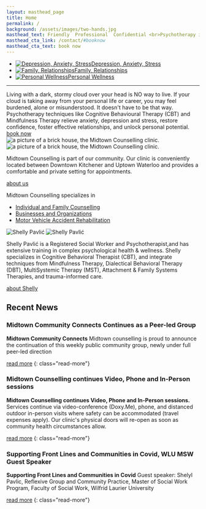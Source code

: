 ```yaml
---
layout: masthead_page
title: Home
permalink: /
background: /assets/images/two-hands.jpg
masthead_text: Friendly  Professional  Confidential <br>Psychotherapy in the Heart of Kitchener-Waterloo
masthead_cta_link: /contact/#booknow
masthead_cta_text: book now
---
```

<div class="wrapper">
<ul class="features">
    <li><a href="/services/individuals/#stress"><img src="/assets/images/site/homepage-icons-depression.svg" alt="Depression, Anxiety, Stress"><span>Depression, Anxiety, Stress</span></a></li>
    <li><a href="/services/individuals/#relationships"><img src="/assets/images/site/homepage-icons-family.svg" alt="Family, Relationships"><span>Family, Relationships</span></a></li>
    <li><a href="/services/individuals/#wellness"><img src="/assets/images/site/homepage-icons-wellness.svg" alt="Personal Wellness"><span>Personal Wellness</span></a></li>
</ul>

<hr class="content-divider">

<div class="blurb" markdown="1">
Living with a dark, stormy cloud over your head is NO way to live. If your cloud is taking away from your personal life or career, you may feel burdened, alone or misunderstood. It doesn't have to be that way. Psychotherapy techniques like Cognitive Behavioural Therapy (CBT) and Mindfulness Therapy relieve anxiety, depression and stress, restore confidence, foster effective relationships, and unlock personal potential.

<div class="blurb-link"><a class="link-button" href="/contact/#booknow">book now</a></div>
</div>
</div>

<div class="callout flush-image">
<div class="wrapper callout-content">
<div class="callout-image-left">
<img src="/assets/images/house_c.jpg" class="show-wide" title="the clinic" alt="a picture of a brick house, the Midtown Counselling clinic.">
<img src="/assets/images/house-front.jpg" class="show-narrow" title="the clinic" alt="a picture of a brick house, the Midtown Counselling clinic.">
</div>
<div class="callout-text-right" markdown="1">

Midtown Counselling is part of our community. Our clinic is conveniently located between Downtown Kitchener and Uptown Waterloo and provides a comfortable and private setting for appointments.

<div class="callout-link"><a href="/about" class="link-button inverted">about us</a></div>

</div>
</div>
</div>


<div class="wrapper blurb" style="max-width: 500px;" markdown="1">

Midtown Counselling specializes in
- [Individual and Family Counselling ](/services/individuals)
- [Businesses and Organizations ](/services/businesses)
- [Motor Vehicle Accident Rehabilitation ](/services/mva)

</div>


<div class="callout flush-image">
<div class="wrapper callout-content">
<div class="callout-image-left">
<img src="/assets/images/shelly-cut-out.jpg" class="show-wide" title="the clinic" alt="Shelly Pavlić">
<img src="/assets/images/shelly-cut-out-mobile.jpg" class="show-narrow" title="the clinic" alt="Shelly Pavlić">

</div>
<div class="callout-text-right" markdown="1">

Shelly Pavlić is a Registered Social Worker and Psychotherapist,and has extensive training in complex psychological health & wellness. Shelly specializes in Cognitive Behavioral Therapist (CBT), and integrate techniques from Mindfulness Therapy, Dialectical Behavioral Therapy (DBT), MultiSystemic Therapy (MST), Attachment & Family Systems Therapies, and trauma-informed care.

<div class="callout-link"><a href="/about/#shelly" class="link-button inverted">about Shelly</a></div>

</div>
</div>
</div>



<div class="recent-news wrapper">
<h2>Recent News</h2>
<div class="news-items">

<div class="news-item">
<h3>Midtown Community Connects Continues as a Peer-led Group</h3>
<div class="content" markdown="1">

**Midtown Community Connects** Midtown counselling is proud to announce the continuation of this weekly public community group, newly under full peer-led direction

[read more](/news/event/2020/12/01/Midtown-Community-Connects-peer-led.html)
{: class="read-more"}

</div>
</div>


<div class="news-item">
<h3>Midtown Counselling continues Video, Phone and In-Person sessions</h3>
<div class="content" markdown="1">

**Midtown Counselling continues Video, Phone and In-Person sessions.** Services continue via video-conference (Doxy.Me), phone, and distanced outdoor in-person visits where safety can be accommodated (travel expenses apply). Our clinic's physical doors will re-open as soon as community health circumstances allow.

[read more](/news/event/2020/11/30/Continues-Video.html)
{: class="read-more"}

</div>
</div>


<div class="news-item">
<h3>Supporting Front Lines and Communities in Covid, WLU MSW Guest Speaker</h3>
<div class="content" markdown="1">

**Supporting Front Lines and Communities in Covid** Guest speaker: Shelyl Pavlic, Reflexive Group and Community Practice, Master of Social Work Program, Faculty of Social Work, Wilfrid Laurier University

[read more](/news/event/2020/10/22/Supporting-Front-Lines.html)
{: class="read-more"}

</div>
</div>



</div>
</div>